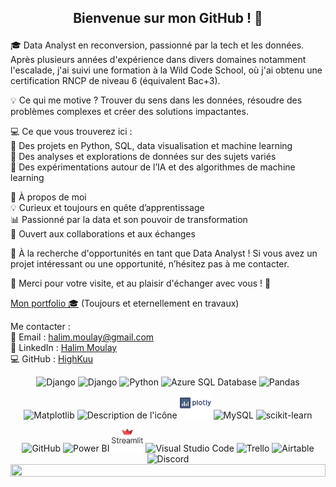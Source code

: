 ## <p align="center"> Bienvenue sur mon GitHub ! 👋</p>

🎓 Data Analyst en reconversion, passionné par la tech et les données. Après plusieurs années d'expérience dans divers domaines notamment l'escalade, j'ai suivi une formation à la Wild Code School, où j'ai obtenu une certification RNCP de niveau 6 (équivalent Bac+3).

💡 Ce qui me motive ? Trouver du sens dans les données, résoudre des problèmes complexes et créer des solutions impactantes.

💻 Ce que vous trouverez ici :  
🔹 Des projets en Python, SQL, data visualisation et machine learning  
🔹 Des analyses et explorations de données sur des sujets variés  
🔹 Des expérimentations autour de l’IA et des algorithmes de machine learning  

🔎 À propos de moi  
💡 Curieux et toujours en quête d’apprentissage  
📊 Passionné par la data et son pouvoir de transformation  
🤝 Ouvert aux collaborations et aux échanges  


🚀 À la recherche d'opportunités en tant que Data Analyst ! Si vous avez un projet intéressant ou une opportunité, n’hésitez pas à me contacter.

🙏 Merci pour votre visite, et au plaisir d'échanger avec vous ! 🌟

[Mon portfolio 🎓](https://highkuu.github.io/website_CV.github.io/) (Toujours et eternellement en travaux)

Me contacter :  
📧 Email : halim.moulay@gmail.com  
🔗 LinkedIn : [Halim Moulay](https://www.linkedin.com/in/halim-moulay-219b30274/)  
💻 GitHub : [HighKuu](https://github.com/HighKuu)  

<div align="center">

<div align="center"> 

  <img src="https://wiki.postgresql.org/images/a/a4/PostgreSQL_logo.3colors.svg" alt="Django" width="50" height="50" />
  <img src="https://static.djangoproject.com/img/logos/django-logo-positive.png" alt="Django" width="50" height="50" />
  <img src="https://cdn.jsdelivr.net/gh/devicons/devicon@latest/icons/python/python-original-wordmark.svg" alt="Python" width="50" height="50" />
  <img src="https://cdn.jsdelivr.net/gh/devicons/devicon@latest/icons/azuresqldatabase/azuresqldatabase-original.svg" alt="Azure SQL Database" width="50" height="50" />
  <img src="https://cdn.jsdelivr.net/gh/devicons/devicon@latest/icons/pandas/pandas-original-wordmark.svg" alt="Pandas" width="50" height="50" />
  <img src="https://cdn.jsdelivr.net/gh/devicons/devicon@latest/icons/matplotlib/matplotlib-original-wordmark.svg" alt="Matplotlib" width="50" height="50" />
  <img src="https://user-images.githubusercontent.com/315810/92254613-279c8000-ee9f-11ea-9b73-5622a7d95f3f.png" alt="Description de l'icône" width="50" height="50" />
  <img src="https://github.com/devicons/devicon/blob/master/icons/plotly/plotly-original-wordmark.svg" alt="Plotly" width="50" height="50" />
  <img src="https://upload.wikimedia.org/wikipedia/fr/6/62/MySQL.svg" alt="MySQL" width="50" height="50" />
  <img src="https://cdn.jsdelivr.net/gh/devicons/devicon@latest/icons/scikitlearn/scikitlearn-original.svg" alt="scikit-learn" width="50" height="50" />
  <img src="https://upload.wikimedia.org/wikipedia/commons/9/91/Octicons-mark-github.svg" alt="GitHub" width="50" height="50" />
  <img src="https://github.com/microsoft/PowerBI-Icons/raw/main/PNG/Power-BI.png" alt="Power BI" width="38" height="38" />
  <img src="https://raw.githubusercontent.com/devicons/devicon/master/icons/streamlit/streamlit-original-wordmark.svg" alt="Streamlit" width="50" height="50" />
  <img src="https://upload.wikimedia.org/wikipedia/commons/9/9a/Visual_Studio_Code_1.35_icon.svg" alt="Visual Studio Code" width="50" height="50" />
  <img src="https://upload.wikimedia.org/wikipedia/en/8/8c/Trello_logo.svg" alt="Trello" width="50" height="50" />
  <img src="https://upload.wikimedia.org/wikipedia/commons/4/4b/Airtable_Logo.svg" alt="Airtable" width="50" height="50" />
  <img src="https://upload.wikimedia.org/wikipedia/fr/4/4f/Discord_Logo_sans_texte.svg" alt="Discord" width="50" height="50" />
  
</div>

<img src="https://i.imgur.com/dBaSKWF.gif" height="20" width="100%">
 <div align="center">
          
 </div>
  
